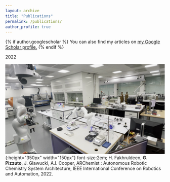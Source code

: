 ```yaml
---
layout: archive
title: "Publications"
permalink: /publications/
author_profile: true
---
```


{% if author.googlescholar %}
  You can also find my articles on <u><a href="{{author.googlescholar}}">my Google Scholar profile</a>.</u>
{% endif %}

2022

![](/images/crystal_weight.png){:height="350px" width="150px"} font-size:2em; H. Fakhruldeen, **G. Pizzuto**, J. Glawucki, A.I. Cooper, ARChemist : Autonomous Robotic Chemistry
System Architecture, IEEE International Conference on Robotics and Automation, 2022. 
